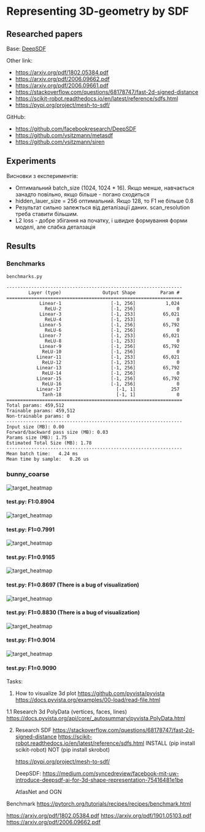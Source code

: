# Representing 3D-geometry by SDF

## Researched papers

Base: [DeepSDF](https://arxiv.org/pdf/1901.05103.pdf)

Other link: 
- https://arxiv.org/pdf/1802.05384.pdf
- https://arxiv.org/pdf/2006.09662.pdf
- https://arxiv.org/pdf/2006.09661.pdf
- https://stackoverflow.com/questions/68178747/fast-2d-signed-distance
- https://scikit-robot.readthedocs.io/en/latest/reference/sdfs.html
- https://pypi.org/project/mesh-to-sdf/

GitHub:
- https://github.com/facebookresearch/DeepSDF
- https://github.com/vsitzmann/metasdf
- https://github.com/vsitzmann/siren

## Experiments
        
Висновки з експериментів:
- Оптимальний batch_size (1024, 1024 * 16). Якщо менше, навчається занадто повільно, якщо більше - погано сходиться
- hidden_lauer_size = 256 оптимальний. Якщо 128, то F1 не більше 0.8
- Результат сильно залежться від деталізації даних. scan_resolution треба ставити більшим.
- L2 loss - добре збігання на початку, і швидке формування форми моделі, але слабка деталзація


## Results 

### Benchmarks

```
benchmarks.py

----------------------------------------------------------------
        Layer (type)               Output Shape         Param #
================================================================
            Linear-1                  [-1, 256]           1,024
              ReLU-2                  [-1, 256]               0
            Linear-3                  [-1, 253]          65,021
              ReLU-4                  [-1, 253]               0
            Linear-5                  [-1, 256]          65,792
              ReLU-6                  [-1, 256]               0
            Linear-7                  [-1, 253]          65,021
              ReLU-8                  [-1, 253]               0
            Linear-9                  [-1, 256]          65,792
             ReLU-10                  [-1, 256]               0
           Linear-11                  [-1, 253]          65,021
             ReLU-12                  [-1, 253]               0
           Linear-13                  [-1, 256]          65,792
             ReLU-14                  [-1, 256]               0
           Linear-15                  [-1, 256]          65,792
             ReLU-16                  [-1, 256]               0
           Linear-17                    [-1, 1]             257
             Tanh-18                    [-1, 1]               0
================================================================
Total params: 459,512
Trainable params: 459,512
Non-trainable params: 0
----------------------------------------------------------------
Input size (MB): 0.00
Forward/backward pass size (MB): 0.03
Params size (MB): 1.75
Estimated Total Size (MB): 1.78
----------------------------------------------------------------
Mean batch time:   4.24 ms
Mean time by sample:   0.26 us
```




### bunny_coarse 
<img src="https://github.com/PavloZakala/Representing-3D-geometry-by-SDF/blob/main/images/bunny_coarse.jpg?raw=true" alt="target_heatmap">

#### test.py:   F1:0.8904

<img src="https://github.com/PavloZakala/Representing-3D-geometry-by-SDF/blob/main/images/dragon.jpg?raw=true" alt="target_heatmap">

#### test.py:   F1=0.7991

<img src="https://github.com/PavloZakala/Representing-3D-geometry-by-SDF/blob/main/images/plane.jpg?raw=true" alt="target_heatmap">

#### test.py:   F1=0.9165

<img src="https://github.com/PavloZakala/Representing-3D-geometry-by-SDF/blob/main/images/chair.jpg?raw=true" alt="target_heatmap">

#### test.py:   F1=0.8697 (There is a bug of visualization)

<img src="https://github.com/PavloZakala/Representing-3D-geometry-by-SDF/blob/main/images/lamp.jpg?raw=true" alt="target_heatmap">

#### test.py:   F1=0.8830 (There is a bug of visualization)

<img src="https://github.com/PavloZakala/Representing-3D-geometry-by-SDF/blob/main/images/sofa.jpg?raw=true" alt="target_heatmap">

#### test.py:   F1=0.9014

<img src="https://github.com/PavloZakala/Representing-3D-geometry-by-SDF/blob/main/images/table.jpg?raw=true" alt="target_heatmap">

#### test.py:   F1=0.9090

Tasks: 
1. How to visualize 3d plot 
    https://github.com/pyvista/pyvista
    https://docs.pyvista.org/examples/00-load/read-file.html
   
1.1 Research 3d PolyData (vertices, faces, lines)
    https://docs.pyvista.org/api/core/_autosummary/pyvista.PolyData.html

2. Research SDF
    https://stackoverflow.com/questions/68178747/fast-2d-signed-distance
    https://scikit-robot.readthedocs.io/en/latest/reference/sdfs.html
    INSTALL (pip install scikit-robot) NOT (pip install skrobot)
   
    https://pypi.org/project/mesh-to-sdf/
    
    DeepSDF:
    https://medium.com/syncedreview/facebook-mit-uw-introduce-deepsdf-ai-for-3d-shape-representation-75416481e1be 
   
    AtlasNet and OGN
   

Benchmark
https://pytorch.org/tutorials/recipes/recipes/benchmark.html


https://arxiv.org/pdf/1802.05384.pdf
https://arxiv.org/pdf/1901.05103.pdf
https://arxiv.org/pdf/2006.09662.pdf